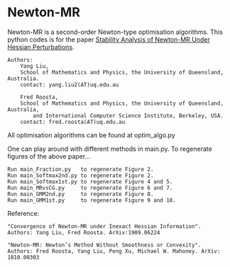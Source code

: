 # Newton-MR
Newton-MR is a second-order Newton-type optimisation algorithms. This python codes is for the paper [Stability Analysis of Newton-MR Under Hessian Perturbations](https://arxiv.org/abs/1909.06224).

    Authors: 
        Yang Liu, 
        School of Mathematics and Physics, the University of Queensland, Australia.
        contact: yang.liu2(AT)uq.edu.au
        
        Fred Roosta,  
        School of Mathematics and Physics, the University of Queensland, Australia, 
            and International Computer Science Institute, Berkeley, USA.
        contact: fred.roosta(AT)uq.edu.au

All optimisation algorithms can be found at optim_algo.py

One can play around with different methods in main.py. 
To regenerate figures of the above paper...

    Run main_Fraction.py   to regenerate Figure 2.
    Run main_Softmax2nd.py to regenerate Figure 2.
    Run main_Softmax1st.py to regenerate Figure 4 and 5.
    Run main_MRvsCG.py     to regenerate Figure 6 and 7.
    Run main_GMM2nd.py     to regenerate Figure 8.
    Run main_GMM1st.py     to regenerate Figure 9 and 10.

Reference:

    "Convergence of Newton-MR under Inexact Hessian Information".
    Authors: Yang Liu, Fred Roosta. ArXiv:1909.06224

    "Newton-MR: Newton’s Method Without Smoothness or Convexity".
    Authors: Fred Roosta, Yang Liu, Peng Xu, Michael W. Mahoney. ArXiv: 1810.00303
